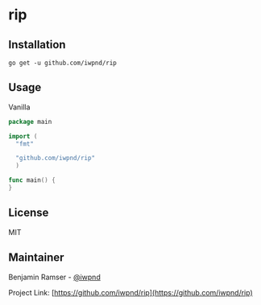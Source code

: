 # rip

## Installation

```
go get -u github.com/iwpnd/rip
```

## Usage

Vanilla

```go
package main

import (
  "fmt"

  "github.com/iwpnd/rip"
  )

func main() {
}
```


## License

MIT

## Maintainer

Benjamin Ramser - [@iwpnd](https://github.com/iwpnd)

Project Link: [https://github.com/iwpnd/rip](https://github.com/iwpnd/rip)

